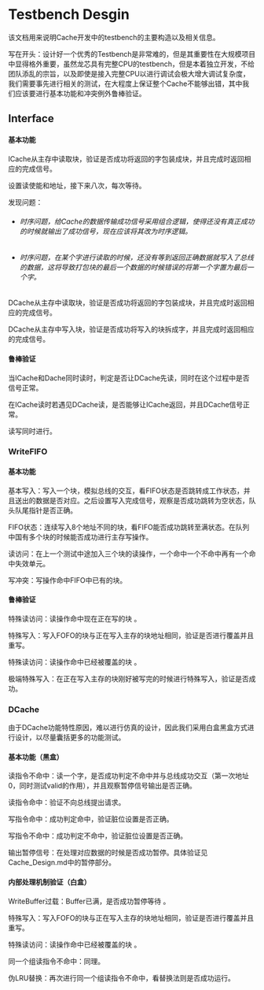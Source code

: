 # Testbench Desgin

该文档用来说明Cache开发中的testbench的主要构造以及相关信息。

写在开头：设计好一个优秀的Testbench是非常难的，但是其重要性在大规模项目中显得格外重要，虽然龙芯具有完整CPU的testbench，但是本着独立开发，不给团队添乱的宗旨，以及即使是接入完整CPU以进行调试会极大增大调试复杂度，我们需要事先进行相关的测试，在大程度上保证整个Cache不能够出错，其中我们应该要进行基本功能和冲突例外鲁棒验证。

## Interface

#### 基本功能

ICache从主存中读取块，验证是否成功将返回的字包装成块，并且完成时返回相应的完成信号。

设置读使能和地址，接下来八次，每次等待。

发现问题：

- ###### 时序问题，给Cache的数据传输成功信号采用组合逻辑，使得还没有真正成功的时候就输出了成功信号，现在应该将其改为时序逻辑。
- ###### 时序问题，在某个字进行读取的时候，还没有等到返回正确数据就写入了总线的数据，这将导致打包块的最后一个数据的时候错误的将第一个字置为最后一个字。

DCache从主存中读取块，验证是否成功将返回的字包装成块，并且完成时返回相应的完成信号。

DCache从主存中写入块，验证是否成功将写入的块拆成字，并且完成时返回相应的完成信号。

#### 鲁棒验证

当ICache和Dache同时读时，判定是否让DCache先读，同时在这个过程中是否信号正常。

在ICache读时若遇见DCache读，是否能够让ICache返回，并且DCache信号正常。

读写同时进行。



### WriteFIFO

#### 基本功能

基本写入：写入一个块，模拟总线的交互，看FIFO状态是否跳转成工作状态，并且送出的数据是否对应。之后设置写入完成信号，观察是否成功跳转为空状态，队头队尾指针是否正确。

FIFO状态：连续写入8个地址不同的块，看FIFO能否成功跳转至满状态。在队列中国有多个块的时候能否成功进行主存写操作。

读访问：在上一个测试中途加入三个块的读操作，一个命中一个不命中再有一个命中失效单元。

写冲突：写操作命中FIFO中已有的块。

#### 鲁棒验证

特殊读访问：读操作命中现在正在写的块 。

特殊写入：写入FOFO的块与正在写入主存的块地址相同，验证是否进行覆盖并且重写。

特殊读访问：读操作命中已经被覆盖的块 。

极端特殊写入：在正在写入主存的块刚好被写完的时候进行特殊写入，验证是否成功。



### DCache

由于DCache功能特性原因，难以进行仿真的设计，因此我们采用白盒黑盒方式进行设计，以尽量囊括更多的功能测试。

#### 基本功能（黑盒）

读指令不命中：读一个字，是否成功判定不命中并与总线成功交互（第一次地址0，同时测试valid的作用），并且观察暂停信号输出是否正确。

读指令命中：验证不向总线提出请求。

写指令命中：成功判定命中，验证脏位设置是否正确。

写指令不命中：成功判定不命中，验证脏位设置是否正确。

输出暂停信号：在处理对应数据的时候是否成功暂停。具体验证见Cache_Design.md中的暂停部分。

#### 内部处理机制验证（白盒）

WriteBuffer过载：Buffer已满，是否成功暂停等待 。

特殊写入：写入FOFO的块与正在写入主存的块地址相同，验证是否进行覆盖并且重写。

特殊读访问：读操作命中已经被覆盖的块 。

同一个组读指令不命中：同理。

伪LRU替换：再次进行同一个组读指令不命中，看替换法则是否成功运行。